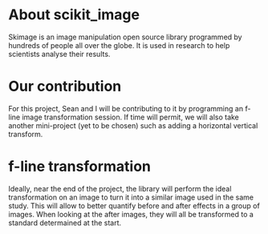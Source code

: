# About scikit_image

Skimage is an image manipulation open source library programmed by hundreds of people all over the globe. It is used in research to help scientists analyse their results.

# Our contribution

For this project, Sean and I will be contributing to it by programming an f-line image transformation session. If time will permit, we will also take another mini-project (yet to be chosen) such as adding a horizontal vertical transform.

# f-line transformation

Ideally, near the end of the project, the library will perform the ideal transformation on an image to turn it into a similar image used in the same study. This will allow to better quantify before and after effects in a group of images. When looking at the after images, they will all be transformed to a standard determained at the start.
